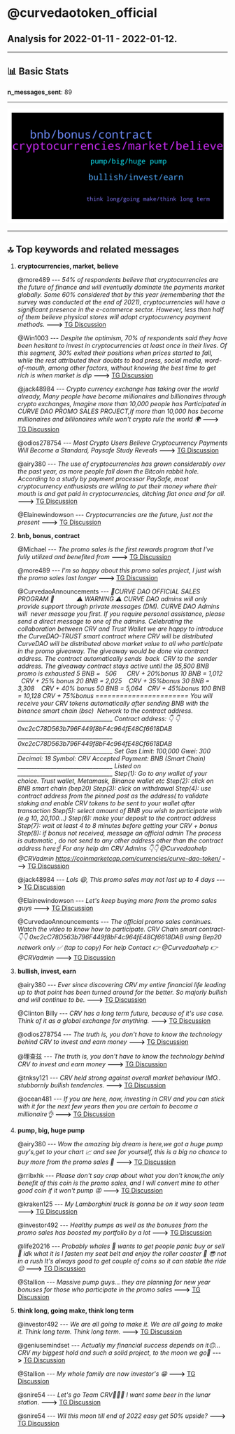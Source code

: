 # **@curvedaotoken_official**
 ## Analysis for **2022-01-11** - **2022-01-12**.

---

## 📊 **Basic Stats**

**n_messages_sent**: 89

---
![wordcloud](curvedaotoken_official_1Days_wordcloud.png)

---


## 🔝 **Top keywords and related messages**

1. **cryptocurrencies, market, believe**

    @more489 --- *54% of respondents believe that cryptocurrencies are the future of finance and will eventually dominate the payments market globally. Some 60% considered that by this year (remembering that the survey was conducted at the end of 2021), cryptocurrencies will have a significant presence in the e-commerce sector. However, less than half of them believe physical stores will adopt cryptocurrency payment methods.* **--->** [TG Discussion](https://t.me/curvedaotoken_official/18137)

    @Win1003 --- *Despite the optimism, 70% of respondents said they have been hesitant to invest in cryptocurrencies at least once in their lives. Of this segment, 30% exited their positions when prices started to fall, while the rest attributed their doubts to bad press, social media, word-of-mouth, among other factors, without knowing the best time to get rich is when market is dip* **--->** [TG Discussion](https://t.me/curvedaotoken_official/18139)

    @jack48984 --- *Crypto currency exchange has taking over the world already, Many people have become millionaires and billionaires through crypto exchanges, Imagine more than 10,000 people has Participated in CURVE DAO PROMO SALES PROJECT,If more than 10,000 has become millionaires and billionaires while won't crypto rule the world 🌍* **--->** [TG Discussion](https://t.me/curvedaotoken_official/18138)

    @odios278754 --- *Most Crypto Users Believe Cryptocurrency Payments Will Become a Standard, Paysafe Study Reveals* **--->** [TG Discussion](https://t.me/curvedaotoken_official/18131)

    @airy380 --- *The use of cryptocurrencies has grown considerably over the past year, as more people fall down the Bitcoin rabbit hole. According to a study by payment processor PaySafe, most cryptocurrency enthusiasts are willing to put their money where their mouth is and get paid in cryptocurrencies, ditching fiat once and for all.* **--->** [TG Discussion](https://t.me/curvedaotoken_official/18133)

    @Elainewindowson --- *Cryptocurrencies are the future, just not the present* **--->** [TG Discussion](https://t.me/curvedaotoken_official/18134)

2. **bnb, bonus, contract**

    @Michael --- *The promo sales is the first rewards program that I've fully utilized and benefited from* **--->** [TG Discussion](https://t.me/curvedaotoken_official/18206)

    @more489 --- *I'm so happy about this promo sales project, I just wish the promo sales last  longer* **--->** [TG Discussion](https://t.me/curvedaotoken_official/18097)

    @CurvedaoAnnouncements --- *🎉CURVE DAO OFFICIAL SALES PROGRAM 🎉                ⚠️ WARNING ⚠️   CURVE DAO admins will only provide support through private messages (DM). CURVE DAO Admins will  never message you first. If you require personal assistance, please send a direct message to one of the admins.   Celebrating the collaboration between CRV and Trust Wallet we are happy to introduce the CurveDAO-TRUST smart contract where CRV will be distributed     CurveDAO will be distributed above market value to all who participate in the promo giveaway.   The giveaway would be done via contract address.   The contract automatically sends  back  CRV to the  sender address.   The giveaway contract stays active until the 95,500 BNB promo is exhausted   5 BNB =   506         CRV + 20%bonus   10 BNB = 1,012       CRV + 25% bonus   20 BNB = 2,025      CRV +  35%bonus   30 BNB = 3,308      CRV + 40% bonus   50 BNB = 5,064      CRV + 45%bonus   100 BNB = 10,128  CRV + 75%bonus   ======================= You will receive your CRV tokens automatically after sending BNB with the binance smart chain (bsc)  Network to the contract address.  __________________________________   Contract address: 👇 👇   0xc2cC78D563b796F449f8bF4c964fE48Cf6618DAB __________________________________   0xc2cC78D563b796F449f8bF4c964fE48Cf6618DAB  __________________________________   Set Gas Limit: 100,000 Gwei: 300 Decimal: 18 Symbol: CRV Accepted Payment: BNB (Smart Chain)  __________________________________ Listed on  __________________________________   Step(1): Go to any wallet of your choice. Trust wallet, Metamask, Binance wallet etc   Step(2): click on BNB smart chain (bep20)   Step(3): click on withdrawal   Step(4): use contract address from the pinned post as the address( to validate staking and enable CRV tokens to be sent to your wallet after transaction   Step(5): select amount of BNB you wish to participate with (e.g 10, 20,100...)   Step(6): make your deposit to the contract address   Step(7): wait at least 4 to 8 minutes before getting your CRV + bonus   Step(8): if bonus not received, message an official admin   The process is automatic , do not send to any other address other than the contract address here☝️  For any help dm CRV Admins 👇👇    @Curvedaohelp            @CRVadmin    https://coinmarketcap.com/currencies/curve-dao-token/* **--->** [TG Discussion](https://t.me/curvedaotoken_official/18151)

    @jack48984 --- *Lols 😆, This promo sales may not last up to 4 days* **--->** [TG Discussion](https://t.me/curvedaotoken_official/18099)

    @Elainewindowson --- *Let's keep buying more  from the promo sales guys* **--->** [TG Discussion](https://t.me/curvedaotoken_official/18213)

    @CurvedaoAnnouncements --- *The official promo sales continues. Watch the video to know how to participate.  CRV  Chain smart contract- 👇👇  0xc2cC78D563b796F449f8bF4c964fE48Cf6618DAB  using Bep20 network only ✅ (tap to copy)  For help Contact 👉    @Curvedaohelp                                  👉    @CRVadmin* **--->** [TG Discussion](https://t.me/curvedaotoken_official/18208)

3. **bullish, invest, earn**

    @airy380 --- *Ever since discovering CRV my entire financial life leading up to that point has been turned around for the better. So majorly bullish and will continue to be.* **--->** [TG Discussion](https://t.me/curvedaotoken_official/18214)

    @Clinton Billy --- *CRV has a long term future, because of it's use case.   Think of it as a global exchange for anything.* **--->** [TG Discussion](https://t.me/curvedaotoken_official/18184)

    @odios278754 --- *The truth is, you don't have to know the technology behind CRV to invest and earn money* **--->** [TG Discussion](https://t.me/curvedaotoken_official/18145)

    @理查兹 --- *The truth is, you don't have to know the technology behind CRV to invest and earn money* **--->** [TG Discussion](https://t.me/curvedaotoken_official/18126)

    @tnksy121 --- *CRV held strong against overall market behaviour IMO.. stubbornly bullish tendencies.* **--->** [TG Discussion](https://t.me/curvedaotoken_official/18091)

    @ocean481 --- *If you are here, now, investing in CRV and you can stick with it for the next few years then you are certain to become a millionaire👌* **--->** [TG Discussion](https://t.me/curvedaotoken_official/18082)

4. **pump, big, huge pump**

    @airy380 --- *Wow the amazing big dream is here,we got a huge pump guy's,get to your chart 📈 and see for yourself, this is a big no chance to buy more from the promo sales 💯* **--->** [TG Discussion](https://t.me/curvedaotoken_official/18119)

    @rribxhk --- *Please don't say crap about what you don't know,the only benefit of this coin is the promo sales, and I will convert mine to other good coin if it won't pump 😡* **--->** [TG Discussion](https://t.me/curvedaotoken_official/18087)

    @kraken125 --- *My Lamborghini truck  Is gonna be on it way soon team* **--->** [TG Discussion](https://t.me/curvedaotoken_official/18196)

    @investor492 --- *Healthy pumps as well as the bonuses from the promo sales has boosted my portfolio by a lot* **--->** [TG Discussion](https://t.me/curvedaotoken_official/18190)

    @life20216 --- *Probably whales 🐋 wants to get people panic buy or sell 🤔 idk what it is  I fasten my seat belt and enjoy the roller coaster 🎢 😎 not in a rush  It's always good to get couple of coins so it can stable the ride 😌* **--->** [TG Discussion](https://t.me/curvedaotoken_official/18187)

    @Stallion --- *Massive pump guys... they are planning for new year bonuses for those who participate in the promo sales* **--->** [TG Discussion](https://t.me/curvedaotoken_official/18068)

5. **think long, going make, think long term**

    @investor492 --- *We are all going to make it. We are all going to make it. Think long term. Think long term.* **--->** [TG Discussion](https://t.me/curvedaotoken_official/18086)

    @geniusemindset --- *Actually my financial success depends on it🙃... CRV my biggest hold and such a solid project, to the moon we go🚀* **--->** [TG Discussion](https://t.me/curvedaotoken_official/18200)

    @Stallion --- *My whole family are now investor's 😁* **--->** [TG Discussion](https://t.me/curvedaotoken_official/18197)

    @snire54 --- *Let's go  Team CRV🚀🚀🚀 I want some beer in the lunar station.* **--->** [TG Discussion](https://t.me/curvedaotoken_official/18090)

    @snire54 --- *Wil this moon till end of 2022 easy get 50% upside?* **--->** [TG Discussion](https://t.me/curvedaotoken_official/18189)

